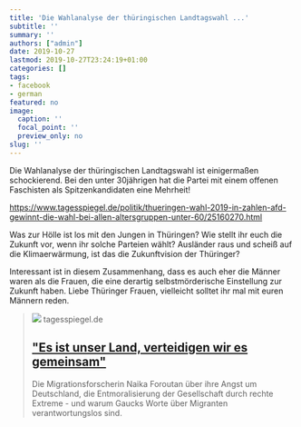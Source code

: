 ```yaml
---
title: 'Die Wahlanalyse der thüringischen Landtagswahl ...'
subtitle: ''
summary: ''
authors: ["admin"]
date: 2019-10-27
lastmod: 2019-10-27T23:24:19+01:00
categories: []
tags:
- facebook
- german
featured: no
image:
  caption: ''
  focal_point: ''
  preview_only: no
slug: ''
---
```

Die Wahlanalyse der thüringischen Landtagswahl ist einigermaßen schockierend. Bei den unter 30jährigen hat die Partei mit einem offenen Faschisten als Spitzenkandidaten eine Mehrheit! 

https://www.tagesspiegel.de/politik/thueringen-wahl-2019-in-zahlen-afd-gewinnt-die-wahl-bei-allen-altersgruppen-unter-60/25160270.html

Was zur Hölle ist los mit den Jungen in Thüringen? Wie stellt ihr euch die Zukunft vor, wenn ihr solche Parteien wählt? Ausländer raus und scheiß auf die Klimaerwärmung, ist das die Zukunftvision der Thüringer? 

Interessant ist in diesem Zusammenhang, dass es auch eher die Männer waren als die Frauen, die eine derartig selbstmörderische Einstellung zur Zukunft haben. Liebe Thüringer Frauen, vielleicht solltet ihr mal mit euren Männern reden.
> [![](https://www.tagesspiegel.de/images/naika/22830566/4-format530.jpg)](https://www.tagesspiegel.de/politik/migrationsforscherin-naika-foroutan-es-ist-unser-land-verteidigen-wir-es-gemeinsam/22830476-all.html)
> tagesspiegel.de
> ## ["Es ist unser Land, verteidigen wir es gemeinsam"](https://www.tagesspiegel.de/politik/migrationsforscherin-naika-foroutan-es-ist-unser-land-verteidigen-wir-es-gemeinsam/22830476-all.html)
>
>Die Migrationsforscherin Naika Foroutan über ihre Angst um Deutschland, die Entmoralisierung der Gesellschaft durch rechte Extreme - und warum Gaucks Worte über Migranten verantwortungslos sind.


